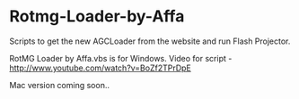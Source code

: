 Rotmg-Loader-by-Affa
====================

Scripts to get the new AGCLoader from the website and run Flash Projector.

RotMG Loader by Affa.vbs is for Windows. Video for script - http://www.youtube.com/watch?v=BoZf2TPrDpE

Mac version coming soon..
